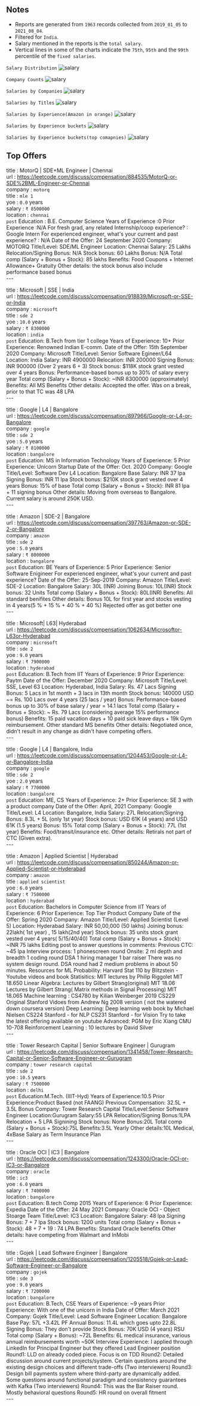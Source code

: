 ## Notes
- Reports are generated from `1963` records collected from `2019_01_05` to `2021_08_04`.
- Filtered for `India`.<br>
- Salary mentioned in the reports is the `total salary`.<br>
- Vertical lines in some of the charts indicate the `75th`, `95th` and the `99th` percentile of the `fixed salaries`.<br>

`Salary Distribution`
![salary](../imgs/salary_distribution_dark_total.png)

`Company Counts`
![salary](../imgs/company_distribution_dark_total.png)

`Salaries by Companies`
![salary](../imgs/company_salary_distribution_dark_total.png)

`Salaries by Titles`
![salary](../imgs/title_salary_distribution_dark_total.png)

`Salaries by Experience(Amazon in orange)`
![salary](../imgs/yoe_salary_distribution_dark_total.png)

`Salaries by Experience buckets`
![salary](../imgs/yoebucket_salary_distribution_dark_total.png)

`Salaries by Experience buckets(top comapnies)`
![salary](../imgs/top_companies_salary_distribution_dark_total.png)

## Top Offers

title : MotorQ | SDE+ML Engineer | Chennai<br>url : https://leetcode.com/discuss/compensation/884535/MotorQ-or-SDE%2BML-Engineer-or-Chennai<br>company : `motorq`<br>title : `mle 1`<br>yoe : `0.0` years<br>salary : `₹ 8500000`<br>location : `chennai`<br>`post`
Education : B.E. Computer Science
Years of Experience :0
Prior Experience :N/A
For fresh grad, any related Internship/coop experience? : Google Intern
For experienced engineer, what's your current and past experience? : N/A
Date of the Offer: 24 September 2020
Company: MOTORQ
Title/Level: SDE/ML Engineer
Location: Chennai
Salary: 25 Lakhs
Relocation/Signing Bonus: N/A
Stock bonus: 60 Lakhs
Bonus: N/A
Total comp (Salary + Bonus + Stock): 85 lakhs
Benefits: Food Coupons + Internet Allowance+ Gratuity
Other details: the stock bonus also include performance based bonus<br>---

title : Microsoft | SSE | India<br>url : https://leetcode.com/discuss/compensation/918839/Microsoft-or-SSE-or-India<br>company : `microsoft`<br>title : `sde 2`<br>yoe : `10.0` years<br>salary : `₹ 8300000`<br>location : `india`<br>`post`
Education: B.Tech from tier 1 college
Years of Experience: 10+
Prior Experience: Renowned Indian E-comm.
Date of the Offer: 15th September 2020
Company: Microsoft
Title/Level: Senior Software Egineer/L64
Location: India
Salary: INR 4900000
Relocation: INR 200000
Signing Bonus: INR 900000 (Over 2 years 6 + 3)
Stock bonus: $118K stock grant vested over 4 years
Bonus: Performance-based bonus up to 30% of salary every year
Total comp (Salary + Bonus + Stock): ~INR 8300000 (approximately)
Benefits: All MS Benefits
Other details: Accepted the offer.
Was on a break, prior to that TC was 48 LPA<br>---

title : Google | L4 | Bangalore<br>url : https://leetcode.com/discuss/compensation/897966/Google-or-L4-or-Bangalore<br>company : `google`<br>title : `sde 2`<br>yoe : `5.0` years<br>salary : `₹ 8100000`<br>location : `bangalore`<br>`post`
Education: MS in Information Technology
Years of Experience: 5
Prior Experience: Unicorn Startup
Date of the Offer: Oct. 2020
Company: Google
Title/Level: Software Dev L4
Location: Bangalore
Base Salary: INR 37 lpa
Signing Bonus: INR 11 lpa
Stock bonus: $210K stock grant vested over 4 years
Bonus: 15% of base
Total comp (Salary + Bonus + Stock): INR 81 lpa + 11 signing bonus
Other details: Moving from overseas to Bangalore. Current salary is around 250K USD.<br>---

title : Amazon | SDE-2 | Bangalore<br>url : https://leetcode.com/discuss/compensation/397763/Amazon-or-SDE-2-or-Bangalore<br>company : `amazon`<br>title : `sde 2`<br>yoe : `5.0` years<br>salary : `₹ 8000000`<br>location : `bangalore`<br>`post`
Education: BE
Years of Experience: 5
Prior Experience: Senior Software Enigineer
For experienced engineer, what's your current and past experience?
Date of the Offer: 25-Sep-2019
Company: Amazon
Title/Level: SDE-2
Location: Bangalore
Salary: 30L (INR)
Joining Bonus: 10L(INR)
Stock bonus: 32 Units
Total comp (Salary + Bonus + Stock): 80L(INR)
Benefits: All standard benifites
Other details: Bonus 10L for first year and stocks vesting in 4 years(5 % + 15 % + 40 % + 40 %)
Rejected offer as got better one<br>---

title : Microsoft| L63| Hyderabad<br>url : https://leetcode.com/discuss/compensation/1062634/Microsoftor-L63or-Hyderabad<br>company : `microsoft`<br>title : `sde 2`<br>yoe : `9.0` years<br>salary : `₹ 7900000`<br>location : `hyderabad`<br>`post`
Education: B.Tech from IIT
Years of Experience: 9
Prior Experience: Paytm
Date of the Offer: December 2020
Company: Microsoft
Title/Level: SSE, Level 63
Location: Hyderabad, India
Salary: Rs. 47 Lacs
Signing Bonus: 5 Lacs in 1st month + 3 lacs in 13th month
Stock bonus: 140000 USD ~= Rs. 100 Lacs over 4 years (25 lacs / year)
Bonus: Performance-based bonus up to 30% of base salary / year = 14.1 lacs
Total comp (Salary + Bonus + Stock): ~ Rs. 79 Lacs (considering average 15% performance bonus)
Benefits: 15 paid vacation days + 10 paid sick leave days + 19k Gym reimbursement. Other standard MS benefits
Other details: Negotiated once, didn't result in any change as didn't have competing offers.<br>---

title : Google | L4 | Bangalore, India<br>url : https://leetcode.com/discuss/compensation/1204453/Google-or-L4-or-Bangalore-India<br>company : `google`<br>title : `sde 2`<br>yoe : `2.0` years<br>salary : `₹ 7700000`<br>location : `bangalore`<br>`post`
Education: ME, CS
Years of Experience: 2+
Prior Experience: SE 3 with a product company
Date of the Offer: April, 2021
Company: Google
Title/Level: L4
Location: Bangalore, India
Salary: 27L
Relocation/Signing Bonus: 8.3L + 5L (only 1st year)
Stock bonus: USD 61K (4 years) and USD 61K (1.5 years)
Bonus: 15%
Total comp (Salary + Bonus + Stock): 77L (1st year)
Benefits: Food/transit/insurance etc.
Other details: Retirals not part of CTC (Given extra).<br>---

title : Amazon | Applied Scientist | Hyderabad<br>url : https://leetcode.com/discuss/compensation/850244/Amazon-or-Applied-Scientist-or-Hyderabad<br>company : `amazon`<br>title : `applied scientist`<br>yoe : `6.0` years<br>salary : `₹ 7500000`<br>location : `hyderabad`<br>`post`
Education: Bachelors in Computer Science from IIT
Years of Experience: 6
Prior Experience: Top Tier Product Company
Date of the Offer: Spring 2020
Company: Amazon
Title/Level: Applied Scientist (Level 5)
Location: Hyderabad
Salary: INR 50,00,000 (50 lakhs)
Joining bonus: 22lakh( 1st year) , 15 lakh(2nd year)
Stock bonus: 35 units stock grant vested over 4 years( 5/15/40/40)
Total comp (Salary + Bonus + Stock): ~INR 75 lakhs
Editing post to answer questions in comments:
Previous CTC: ~45 lpa
Interview process:
1 phonescreen round
Onsite:
2 ml depth and breadth
1 coding round DSA
1 hiring manager
1 bar raiser
There was no system design round. DSA round had 2 medium problems in about 50 minutes.
Resources for ML
Probability:
Harvard Stat 110 by Blitzstein - Youtube videos and book
Statisitics:
MIT lectures by Philip Riggolet MIT 18.650
Linear Algebra:
Lectures by Gilbert Strang(original) MIT 18.06
Lectures by Gilbert Strang( Matrix methods in Signal Processing) MIT 18.065
Machine learning :
CS4780 by Kilian Weinberger 2019
CS229 Original Stanford Vidoes from Andrew Ng 2008 version ( not the watered down coursera version)
Deep Learning:
Deep learning web book by Michael Nielsen
CS224 Stanford - for NLP
CS231 Stanford - for Vision
Try to take the latest offering available on youtube
Advanced:
PGM by Eric Xiang CMU 10-708
Reinforcement Learning :
10 lectures by David Silver<br>---

title : Tower Research Capital | Senior Software Engineer | Gurugram<br>url : https://leetcode.com/discuss/compensation/1341458/Tower-Research-Capital-or-Senior-Software-Engineer-or-Gurugram<br>company : `tower research capital`<br>title : `sde 2`<br>yoe : `10.5` years<br>salary : `₹ 7500000`<br>location : `delhi`<br>`post`
Education:M.Tech. (IIIT-Hyd)
Years of Experience:10.5
Prior Experience:Product Based (not FAANG)
Previous Compensation: 32.5L + 3.5L Bonus
Company: Tower Research Capital
Title/Level:Senior Software Engineer
Location:Gurugram
Salary:55 LPA
Relocation/Signing Bonus:1LPA Relocation + 5 LPA Signining
Stock bonus: None
Bonus:20L
Total comp (Salary + Bonus + Stock):75L
Benefits:3.5L Yearly
Other details:10L Medical, 4xBase Salary as Term Insurance Plan<br>---

title : Oracle OCI | IC3 | Bangalore<br>url : https://leetcode.com/discuss/compensation/1243300/Oracle-OCI-or-IC3-or-Bangalore<br>company : `oracle`<br>title : `ic3`<br>yoe : `6.0` years<br>salary : `₹ 7400000`<br>location : `bangalore`<br>`post`
Education: B.tech Comp 2015
Years of Experience: 6
Prior Experience: Expedia
Date of the Offer: 24 May 2021
Company: Oracle OCI - Object Stoarge Team
Title/Level: IC3
Location: Bangalore
Salary: 48 lpa
Signing Bonus: 7 + 7 lpa
Stock bonus: 1200 units
Total comp (Salary + Bonus + Stock): 48 + 7 + 19 : 74 LPA
Benefits: Standard Oracle benefits
Other details: have competing from Walmart and InMobi<br>---

title : Gojek | Lead Software Engineer | Bangalore<br>url : https://leetcode.com/discuss/compensation/1205518/Gojek-or-Lead-Software-Engineer-or-Bangalore<br>company : `gojek`<br>title : `sde 3`<br>yoe : `9.0` years<br>salary : `₹ 7200000`<br>location : `bangalore`<br>`post`
Education: B.Tech, CSE
Years of Experience: ~9 years
Prior Experience: With one of the unicorn in India
Date of Offer: March 2021
Company: Gojek
Title/Level: Lead Software Engineer
Location: Bangalore
Base Pay: 57L +3.42L PF
Annual Bonus: 11.4L which goes upto 22.8L
Signing Bonus: They don't provide
Stock Bonus: 70K USD (4 years) RSU
Total comp (Salary + Bonus): ~72L
Benefits: 6L medical insurance, various annual reimbursements worth ~50K
Interview Experience:
I applied through LinkedIn for Principal Engineer but they offered Lead Engineer position
Round1: LLD on already coded piece. Focus is on TDD
Round2: Detailed discussion around current projects/system. Certain questions around the existing design choices and different trade-offs (Two interviewers)
Round3: Design bill payments system where third-party are dynamically added. Some questions around functional paradigm and consistency guarantees with Kafka (Two interviewers)
Round4: This was the Bar Raiser round. Mostly behavioral questions
Round5: HR round on overall fitment<br>---